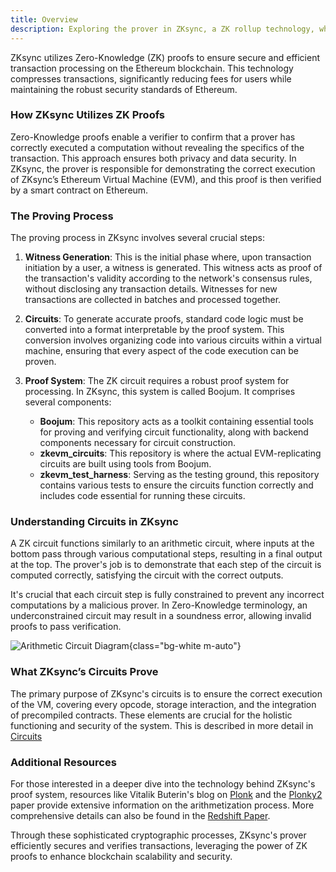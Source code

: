 ```yaml
---
title: Overview
description: Exploring the prover in ZKsync, a ZK rollup technology, which ensures secure and efficient transaction verification through cryptographic proofs.
---
```


ZKsync utilizes Zero-Knowledge (ZK) proofs to ensure secure and efficient transaction processing on the Ethereum blockchain.
This technology compresses transactions, significantly reducing fees for users while maintaining the robust security standards of Ethereum.

### How ZKsync Utilizes ZK Proofs

Zero-Knowledge proofs enable a verifier to confirm that a prover has correctly executed a computation without revealing the specifics of the transaction.
This approach ensures both privacy and data security.
In ZKsync, the prover is responsible for demonstrating the correct execution of ZKsync’s Ethereum Virtual Machine (EVM),
and this proof is then verified by a smart contract on Ethereum.

### The Proving Process

The proving process in ZKsync involves several crucial steps:

1. **Witness Generation**:
  This is the initial phase where, upon transaction initiation by a user, a witness is generated.
  This witness acts as proof of the transaction's validity according to the network's consensus rules, without disclosing any transaction details.
  Witnesses for new transactions are collected in batches and processed together.

2. **Circuits**:
  To generate accurate proofs, standard code logic must be converted into a format interpretable by the proof system.
  This conversion involves organizing code into various circuits within a virtual machine, ensuring that every aspect of the code execution can be proven.

3. **Proof System**:
  The ZK circuit requires a robust proof system for processing.
  In ZKsync, this system is called Boojum. It comprises several components:
   - **Boojum**:
   This repository acts as a toolkit containing essential tools for proving and verifying circuit functionality,
   along with backend components necessary for circuit construction.
   - **zkevm_circuits**:
   This repository is where the actual EVM-replicating circuits are built using tools from Boojum.
   - **zkevm_test_harness**:
   Serving as the testing ground, this repository contains various tests to ensure the circuits function correctly
   and includes code essential for running these circuits.

### Understanding Circuits in ZKsync

A ZK circuit functions similarly to an arithmetic circuit,
where inputs at the bottom pass through various computational steps,
resulting in a final output at the top.
The prover's job is to demonstrate that each step of the circuit is computed correctly, satisfying the circuit with the correct outputs.

It's crucial that each circuit step is fully constrained to prevent any incorrect computations by a malicious prover.
In Zero-Knowledge terminology, an underconstrained circuit may result in a soundness error, allowing invalid proofs to pass verification.

![Arithmetic Circuit Diagram](/images/zk-stack/circuit.png){class="bg-white m-auto"}

### What ZKsync’s Circuits Prove

The primary purpose of ZKsync's circuits is to ensure the correct execution of the VM, covering every opcode,
storage interaction, and the integration of precompiled contracts.
These elements are crucial for the holistic functioning and security of the system.
This is described in more detail in
[Circuits](https://github.com/code-423n4/2023-10-zksync/blob/main/docs/Circuits%20Section/Circuits.md)

### Additional Resources

For those interested in a deeper dive into the technology behind ZKsync's proof system,
resources like Vitalik Buterin's blog on [Plonk](https://vitalik.eth.limo/general/2019/09/22/plonk.html)
and the [Plonky2](https://github.com/mir-protocol/plonky2/blob/main/plonky2/plonky2.pdf)
paper provide extensive information on the arithmetization process.
More comprehensive details can also be found in the [Redshift Paper](https://eprint.iacr.org/2019/1400.pdf).

Through these sophisticated cryptographic processes, ZKsync's prover efficiently secures and verifies transactions,
leveraging the power of ZK proofs to enhance blockchain scalability and security.
